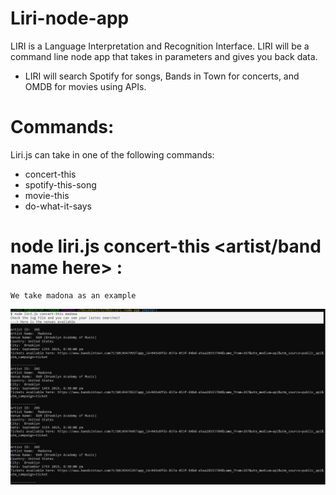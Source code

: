 # Liri-node-app
LIRI is a Language Interpretation and Recognition Interface. LIRI will be a command line node app that takes in parameters and gives you back data.
- LIRI will search Spotify for songs, Bands in Town for concerts, and OMDB for movies using APIs.

# Commands: 
  
Liri.js can take in one of the following commands:

- concert-this
- spotify-this-song
- movie-this
- do-what-it-says

# node liri.js concert-this <artist/band name here> : 

```
We take madona as an example
```

![image](https://github.com/LIZETHVERA/liri-node-app/blob/master/images/concert.JPG)
